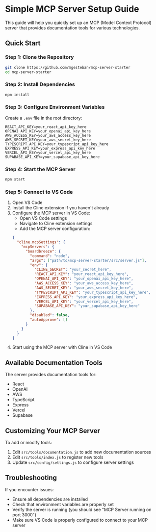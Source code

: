 # Simple MCP Server Setup Guide

This guide will help you quickly set up an MCP (Model Context Protocol) server that provides documentation tools for various technologies.

## Quick Start

### Step 1: Clone the Repository
```bash
git clone https://github.com/mgesteban/mcp-server-starter
cd mcp-server-starter
```

### Step 2: Install Dependencies
```bash
npm install
```

### Step 3: Configure Environment Variables
Create a `.env` file in the root directory:
```
REACT_API_KEY=your_react_api_key_here
OPENAI_API_KEY=your_openai_api_key_here
AWS_ACCESS_KEY=your_aws_access_key_here
AWS_SECRET_KEY=your_aws_secret_key_here
TYPESCRIPT_API_KEY=your_typescript_api_key_here
EXPRESS_API_KEY=your_express_api_key_here
VERCEL_API_KEY=your_vercel_api_key_here
SUPABASE_API_KEY=your_supabase_api_key_here
```

### Step 4: Start the MCP Server
```bash
npm start
```

### Step 5: Connect to VS Code
1. Open VS Code
2. Install the Cline extension if you haven't already
3. Configure the MCP server in VS Code:
   - Open VS Code settings
   - Navigate to Cline extension settings
   - Add the MCP server configuration:
   ```json
   {
     "cline.mcpSettings": {
       "mcpServers": {
         "boardbreeze": {
           "command": "node",
           "args": ["path/to/mcp-server-starter/src/server.js"],
           "env": {
             "CLINE_SECRET": "your_secret_here",
             "REACT_API_KEY": "your_react_api_key_here",
             "OPENAI_API_KEY": "your_openai_api_key_here",
             "AWS_ACCESS_KEY": "your_aws_access_key_here",
             "AWS_SECRET_KEY": "your_aws_secret_key_here",
             "TYPESCRIPT_API_KEY": "your_typescript_api_key_here",
             "EXPRESS_API_KEY": "your_express_api_key_here",
             "VERCEL_API_KEY": "your_vercel_api_key_here",
             "SUPABASE_API_KEY": "your_supabase_api_key_here"
           },
           "disabled": false,
           "autoApprove": []
         }
       }
     }
   }
   ```
4. Start using the MCP server with Cline in VS Code

## Available Documentation Tools

The server provides documentation tools for:
- React
- OpenAI
- AWS
- TypeScript
- Express
- Vercel
- Supabase

## Customizing Your MCP Server

To add or modify tools:
1. Edit `src/tools/documentation.js` to add new documentation sources
2. Edit `src/tools/index.js` to register new tools
3. Update `src/config/settings.js` to configure server settings

## Troubleshooting

If you encounter issues:
- Ensure all dependencies are installed
- Check that environment variables are properly set
- Verify the server is running (you should see "MCP Server running on port 3000")
- Make sure VS Code is properly configured to connect to your MCP server
